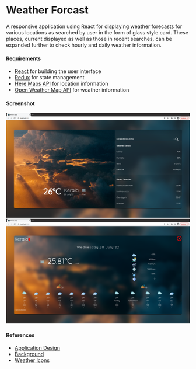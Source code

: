 # Weather Forcast

A responsive application using React for displaying weather forecasts for various locations as searched by user
in the form of glass style card. These places, current displayed as well as those in recent searches, can be expanded further to check
hourly and daily weather information.

#### Requirements

- [React](https://reactjs.org/) for building the user interface
- [Redux](https://redux.js.org/) for state management
- [Here Maps API](https://developer.here.com/) for location information
- [Open Weather Map API](https://openweathermap.org/api) for weather information

#### Screenshot

![Alt text](screenshot/weather1.png 'Search for Weather')
![Alt text](screenshot/weather2.png 'Hourly and daily weather info')

#### References

- [Application Design](https://dribbble.com/shots/7118235-Weather-DailyUI-037)
- [Background](https://unsplash.com/photos/hgGplX3PFBg)
- [Weather Icons](https://www.flaticon.com/search?word=weather)
